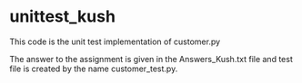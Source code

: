# unittest_kush
This code is the unit test implementation of customer.py

The answer to the assignment is given in the Answers_Kush.txt file and test file is created by the name customer_test.py.
